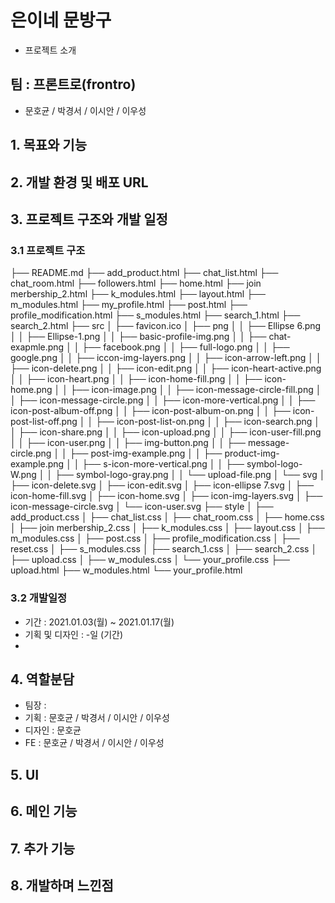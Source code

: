 # 은이네 문방구
- 프로젝트 소개 


## 팀 : 프론트로(frontro)
- 문호균 / 박경서 / 이시안 / 이우성


## 1. 목표와 기능


## 2. 개발 환경 및 배포 URL


## 3. 프로젝트 구조와 개발 일정
  ### 3.1 프로젝트 구조
  
├── README.md
├── add_product.html
├── chat_list.html
├── chat_room.html
├── followers.html
├── home.html
├── join merbership_2.html
├── k_modules.html
├── layout.html
├── m_modules.html
├── my_profile.html
├── post.html
├── profile_modification.html
├── s_modules.html
├── search_1.html
├── search_2.html
├── src
│   ├── favicon.ico
│   ├── png
│   │   ├── Ellipse 6.png
│   │   ├── Ellipse-1.png
│   │   ├── basic-profile-img.png
│   │   ├── chat-exapmle.png
│   │   ├── facebook.png
│   │   ├── full-logo.png
│   │   ├── google.png
│   │   ├── iccon-img-layers.png
│   │   ├── icon-arrow-left.png
│   │   ├── icon-delete.png
│   │   ├── icon-edit.png
│   │   ├── icon-heart-active.png
│   │   ├── icon-heart.png
│   │   ├── icon-home-fill.png
│   │   ├── icon-home.png
│   │   ├── icon-image.png
│   │   ├── icon-message-circle-fill.png
│   │   ├── icon-message-circle.png
│   │   ├── icon-more-vertical.png
│   │   ├── icon-post-album-off.png
│   │   ├── icon-post-album-on.png
│   │   ├── icon-post-list-off.png
│   │   ├── icon-post-list-on.png
│   │   ├── icon-search.png
│   │   ├── icon-share.png
│   │   ├── icon-upload.png
│   │   ├── icon-user-fill.png
│   │   ├── icon-user.png
│   │   ├── img-button.png
│   │   ├── message-circle.png
│   │   ├── post-img-example.png
│   │   ├── product-img-example.png
│   │   ├── s-icon-more-vertical.png
│   │   ├── symbol-logo-W.png
│   │   ├── symbol-logo-gray.png
│   │   └── upload-file.png
│   └── svg
│       ├── icon-delete.svg
│       ├── icon-edit.svg
│       ├── icon-ellipse 7.svg
│       ├── icon-home-fill.svg
│       ├── icon-home.svg
│       ├── icon-img-layers.svg
│       ├── icon-message-circle.svg
│       └── icon-user.svg
├── style
│   ├── add_product.css
│   ├── chat_list.css
│   ├── chat_room.css
│   ├── home.css
│   ├── join merbership_2.css
│   ├── k_modules.css
│   ├── layout.css
│   ├── m_modules.css
│   ├── post.css
│   ├── profile_modification.css
│   ├── reset.css
│   ├── s_modules.css
│   ├── search_1.css
│   ├── search_2.css
│   ├── upload.css
│   ├── w_modules.css
│   └── your_profile.css
├── upload.html
├── w_modules.html
└── your_profile.html


  ### 3.2 개발일정
  - 기간 : 2021.01.03(월) ~ 2021.01.17(월)
  - 기획 및 디자인 : -일 (기간)
  - 

## 4. 역할분담
- 팀장 : 
- 기획 : 문호균 / 박경서 / 이시안 / 이우성
- 디자인 : 문호균
- FE : 문호균 / 박경서 / 이시안 / 이우성


## 5. UI


## 6. 메인 기능


## 7. 추가 기능


## 8. 개발하며 느낀점
